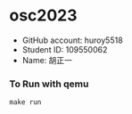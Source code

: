 # osc2023
- GitHub account: huroy5518
- Student ID:     109550062
- Name:           胡正一

### To Run with qemu
```
make run
```
